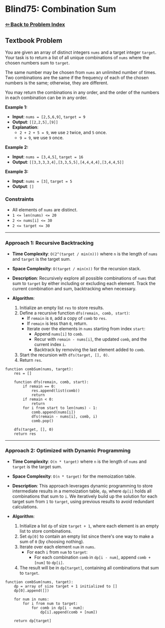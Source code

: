 # Blind75: Combination Sum

### [⇦ Back to Problem Index](../../index.md)

## Textbook Problem

You are given an array of distinct integers `nums` and a target integer `target`. Your task is to return a list of all unique combinations of `nums` where the chosen numbers sum to `target`.

The same number may be chosen from `nums` an unlimited number of times. Two combinations are the same if the frequency of each of the chosen numbers is the same; otherwise, they are different.

You may return the combinations in any order, and the order of the numbers in each combination can be in any order.

**Example 1:**

-   **Input**: `nums = [2,5,6,9]`, `target = 9`
-   **Output**: `[[2,2,5],[9]]`
-   **Explanation**:
    -   `2 + 2 + 5 = 9`, we use `2` twice, and `5` once.
    -   `9 = 9`, we use `9` once.

**Example 2:**

-   **Input**: `nums = [3,4,5]`, `target = 16`
-   **Output**: `[[3,3,3,3,4],[3,3,5,5],[4,4,4,4],[3,4,4,5]]`

**Example 3:**

-   **Input**: `nums = [3]`, `target = 5`
-   **Output**: `[]`

### Constraints

-   All elements of `nums` are distinct.
-   `1 <= len(nums) <= 20`
-   `2 <= nums[i] <= 30`
-   `2 <= target <= 30`

---

### Approach 1: Recursive Backtracking

-   **Time Complexity**: `O(2^(target / min(n)))` where `n` is the length of `nums` and `target` is the target sum.
-   **Space Complexity**: `O(target / min(n))` for the recursion stack.
-   **Description**: Recursively explore all possible combinations of `nums` that sum to `target` by either including or excluding each element. Track the current combination and sum, backtracking when necessary.
-   **Algorithm**:

    1. Initialize an empty list `res` to store results.
    2. Define a recursive function `dfs(remain, comb, start)`:
        - If `remain` is `0`, add a copy of `comb` to `res`.
        - If `remain` is less than `0`, return.
        - Iterate over the elements in `nums` starting from index `start`:
            - Append `nums[i]` to `comb`.
            - Recur with `remain - nums[i]`, the updated `comb`, and the current index `i`.
            - Backtrack by removing the last element added to `comb`.
    3. Start the recursion with `dfs(target, [], 0)`.
    4. Return `res`.

```pseudo
function combSum(nums, target):
    res = []

    function dfs(remain, comb, start):
        if remain == 0:
            res.append(list(comb))
            return
        if remain < 0:
            return
        for i from start to len(nums) - 1:
            comb.append(nums[i])
            dfs(remain - nums[i], comb, i)
            comb.pop()

    dfs(target, [], 0)
    return res
```

---

### Approach 2: Optimized with Dynamic Programming

-   **Time Complexity**: `O(n * target)` where `n` is the length of `nums` and `target` is the target sum.
-   **Space Complexity**: `O(n * target)` for the memoization table.
-   **Description**: This approach leverages dynamic programming to store intermediate results in a memoization table, `dp`, where `dp[i]` holds all combinations that sum to `i`. We iteratively build up the solution for each target sum from `1` to `target`, using previous results to avoid redundant calculations.
-   **Algorithm**:

    1. Initialize a list `dp` of size `target + 1`, where each element is an empty list to store combinations.
    2. Set `dp[0]` to contain an empty list since there's one way to make a sum of `0` (by choosing nothing).
    3. Iterate over each element `num` in `nums`.
        - For each `i` from `num` to `target`:
            - For each combination `comb` in `dp[i - num]`, append `comb + [num]` to `dp[i]`.
    4. The result will be in `dp[target]`, containing all combinations that sum to `target`.

```pseudo
function combSum(nums, target):
    dp = array of size target + 1 initialized to []
    dp[0].append([])

    for num in nums:
        for i from num to target:
            for comb in dp[i - num]:
                dp[i].append(comb + [num])

    return dp[target]
```

